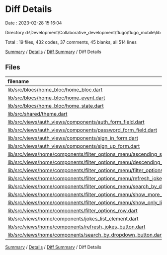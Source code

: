 # Diff Details

Date : 2023-02-28 15:16:04

Directory d:\\Development\\Collaborative_development\\flugo\\flugo_mobile\\lib

Total : 19 files,  432 codes, 37 comments, 45 blanks, all 514 lines

[Summary](results.md) / [Details](details.md) / [Diff Summary](diff.md) / Diff Details

## Files
| filename | language | code | comment | blank | total |
| :--- | :--- | ---: | ---: | ---: | ---: |
| [lib/src/blocs/home_bloc/home_bloc.dart](/lib/src/blocs/home_bloc/home_bloc.dart) | Dart | 13 | 0 | 4 | 17 |
| [lib/src/blocs/home_bloc/home_event.dart](/lib/src/blocs/home_bloc/home_event.dart) | Dart | 5 | 4 | 3 | 12 |
| [lib/src/blocs/home_bloc/home_state.dart](/lib/src/blocs/home_bloc/home_state.dart) | Dart | 8 | 2 | 2 | 12 |
| [lib/src/shared/theme.dart](/lib/src/shared/theme.dart) | Dart | 2 | 0 | 0 | 2 |
| [lib/src/views/auth_views/components/auth_form_field.dart](/lib/src/views/auth_views/components/auth_form_field.dart) | Dart | 0 | -2 | -3 | -5 |
| [lib/src/views/auth_views/components/password_form_field.dart](/lib/src/views/auth_views/components/password_form_field.dart) | Dart | 75 | 4 | 7 | 86 |
| [lib/src/views/auth_views/components/sign_in_form.dart](/lib/src/views/auth_views/components/sign_in_form.dart) | Dart | -6 | 14 | 0 | 8 |
| [lib/src/views/auth_views/components/sign_up_form.dart](/lib/src/views/auth_views/components/sign_up_form.dart) | Dart | -6 | 0 | 0 | -6 |
| [lib/src/views/home/components/filter_options_menu/ascending_sort_chip.dart](/lib/src/views/home/components/filter_options_menu/ascending_sort_chip.dart) | Dart | 80 | 3 | 9 | 92 |
| [lib/src/views/home/components/filter_options_menu/descending_sort_chip.dart](/lib/src/views/home/components/filter_options_menu/descending_sort_chip.dart) | Dart | 73 | 4 | 9 | 86 |
| [lib/src/views/home/components/filter_options_menu/filter_options_menu.dart](/lib/src/views/home/components/filter_options_menu/filter_options_menu.dart) | Dart | 81 | 2 | 6 | 89 |
| [lib/src/views/home/components/filter_options_menu/refresh_jokes_button.dart](/lib/src/views/home/components/filter_options_menu/refresh_jokes_button.dart) | Dart | 53 | 2 | 4 | 59 |
| [lib/src/views/home/components/filter_options_menu/search_by_dropdown_button.dart](/lib/src/views/home/components/filter_options_menu/search_by_dropdown_button.dart) | Dart | 62 | 4 | 4 | 70 |
| [lib/src/views/home/components/filter_options_menu/show_more_button.dart](/lib/src/views/home/components/filter_options_menu/show_more_button.dart) | Dart | 44 | 4 | 5 | 53 |
| [lib/src/views/home/components/filter_options_menu/show_only_liked_button.dart](/lib/src/views/home/components/filter_options_menu/show_only_liked_button.dart) | Dart | 79 | 4 | 9 | 92 |
| [lib/src/views/home/components/filter_options_row.dart](/lib/src/views/home/components/filter_options_row.dart) | Dart | -27 | -2 | -4 | -33 |
| [lib/src/views/home/components/jokes_list_element.dart](/lib/src/views/home/components/jokes_list_element.dart) | Dart | 7 | 0 | 0 | 7 |
| [lib/src/views/home/components/refresh_jokes_button.dart](/lib/src/views/home/components/refresh_jokes_button.dart) | Dart | -46 | -2 | -5 | -53 |
| [lib/src/views/home/components/search_by_dropdown_button.dart](/lib/src/views/home/components/search_by_dropdown_button.dart) | Dart | -65 | -4 | -5 | -74 |

[Summary](results.md) / [Details](details.md) / [Diff Summary](diff.md) / Diff Details